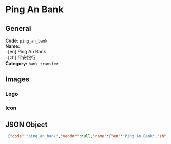 # Ping An Bank 
## General 
**Code:** `ping_an_bank`  
**Name:**  
:	[en] Ping An Bank  
:	[zh] 平安银行  
**Category:** `bank_transfer`  
## Images 
### Logo 
### Icon 
## JSON Object 
```json
 {"code":"ping_an_bank","vendor":null,"name":{"en":"Ping An Bank","zh":"\u5e73\u5b89\u94f6\u884c"},"description":null,"countries":null,"category":"bank_transfer"}```  
